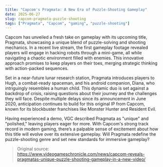 ```yaml
---
title: "Capcom's Pragmata: A New Era of Puzzle-Shooting Gameplay"
date: 2025-06-27
slug: capcom-pragmata-puzzle-shooting
tags: ["Pragmata", "Capcom", "gaming", "puzzle-shooting"]
---
```


Capcom has unveiled a fresh take on gameplay with its upcoming title, Pragmata, showcasing a unique blend of puzzle-solving and shooting mechanics. In a recent live stream, the first gameplay footage revealed players will engage in hacking robots through a mini-game, all while navigating a chaotic environment filled with enemies. This innovative approach promises to keep players on their toes, merging strategic thinking with action-packed sequences.

Set in a near-future lunar research station, Pragmata introduces players to Hugh, a combat-ready spaceman, and his android companion, Diana, who intriguingly resembles a human child. This dynamic duo is set against a backdrop of crisis, raising questions about their journey and the challenges they will face. Despite multiple delays since its announcement in June 2020, anticipation continues to build for this original IP from Capcom, known for its blockbuster franchises like Monster Hunter and Resident Evil.

Having experienced a demo, VGC described Pragmata as "unique" and "polished," leaving players eager for more. With Capcom's strong track record in modern gaming, there’s a palpable sense of excitement about how this title will evolve over its extensive gameplay. Will Pragmata redefine the puzzle-shooting genre and set new standards for immersive gameplay?

> Original source: https://www.videogameschronicle.com/news/capcom-reveals-pragmatas-unique-puzzle-shooting-gameplay-in-a-new-video/